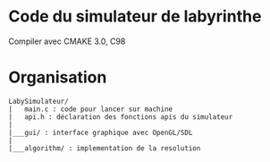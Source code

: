 # Code du simulateur de labyrinthe

Compiler avec CMAKE 3.0, C98

# Organisation
```
LabySimulateur/
|   main.c : code pour lancer sur machine
|   api.h : déclaration des fonctions apis du simulateur
|
|___gui/ : interface graphique avec OpenGL/SDL
|
|___algorithm/ : implementation de la resolution
```